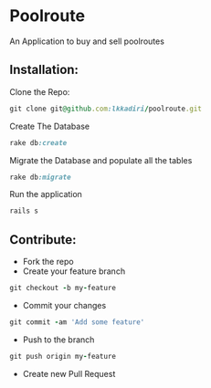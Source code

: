# Poolroute


An Application to buy and sell poolroutes


## Installation:



Clone the Repo:
```ruby
git clone git@github.com:lkkadiri/poolroute.git
```

Create The Database
```ruby
rake db:create
```

Migrate the Database and populate all the tables
```ruby
rake db:migrate
```
Run the application
```ruby
rails s
```

## Contribute:

* Fork the repo
* Create your feature branch 
```ruby 
git checkout -b my-feature
```

* Commit your changes 
```ruby
git commit -am 'Add some feature'
```

* Push to the branch 

```ruby
git push origin my-feature
```

* Create new Pull Request

